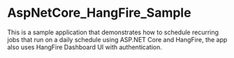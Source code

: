 # AspNetCore_HangFire_Sample
This is a sample application that demonstrates how to schedule recurring jobs that run on a daily schedule using ASP.NET Core and HangFire, the app also uses HangFire Dashboard UI with authentication.
